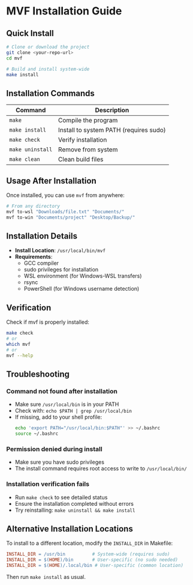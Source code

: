 # MVF Installation Guide

## Quick Install

```bash
# Clone or download the project
git clone <your-repo-url>
cd mvf

# Build and install system-wide
make install
```

## Installation Commands

| Command | Description |
|---------|-------------|
| `make` | Compile the program |
| `make install` | Install to system PATH (requires sudo) |
| `make check` | Verify installation |
| `make uninstall` | Remove from system |
| `make clean` | Clean build files |

## Usage After Installation

Once installed, you can use `mvf` from anywhere:

```bash
# From any directory
mvf to-wsl "Downloads/file.txt" "Documents/"
mvf to-win "Documents/project" "Desktop/Backup/"
```

## Installation Details

- **Install Location**: `/usr/local/bin/mvf`
- **Requirements**: 
  - GCC compiler
  - sudo privileges for installation
  - WSL environment (for Windows-WSL transfers)
  - rsync
  - PowerShell (for Windows username detection)

## Verification

Check if mvf is properly installed:

```bash
make check
# or
which mvf
# or
mvf --help
```

## Troubleshooting

### Command not found after installation
- Make sure `/usr/local/bin` is in your PATH
- Check with: `echo $PATH | grep /usr/local/bin`
- If missing, add to your shell profile:
  ```bash
  echo 'export PATH="/usr/local/bin:$PATH"' >> ~/.bashrc
  source ~/.bashrc
  ```

### Permission denied during install
- Make sure you have sudo privileges
- The install command requires root access to write to `/usr/local/bin/`

### Installation verification fails
- Run `make check` to see detailed status
- Ensure the installation completed without errors
- Try reinstalling: `make uninstall && make install`

## Alternative Installation Locations

To install to a different location, modify the `INSTALL_DIR` in Makefile:

```makefile
INSTALL_DIR = /usr/bin          # System-wide (requires sudo)
INSTALL_DIR = $(HOME)/bin       # User-specific (no sudo needed)
INSTALL_DIR = $(HOME)/.local/bin # User-specific (common location)
```

Then run `make install` as usual. 
